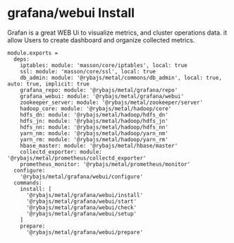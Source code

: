 
# grafana/webui Install

Grafan is a great WEB Ui to visualize metrics, and cluster operations data. it allow Users
to create dashboard and organize collected metrics.

    module.exports =
      deps:
        iptables: module: 'masson/core/iptables', local: true
        ssl: module: 'masson/core/ssl', local: true
        db_admin: module: '@rybajs/metal/commons/db_admin', local: true, auto: true, implicit: true
        grafana_repo: module: '@rybajs/metal/grafana/repo'
        grafana_webui: module: '@rybajs/metal/grafana/webui'
        zookeeper_server: module: '@rybajs/metal/zookeeper/server'
        hadoop_core: module: '@rybajs/metal/hadoop/core'
        hdfs_dn: module: '@rybajs/metal/hadoop/hdfs_dn'
        hdfs_jn: module: '@rybajs/metal/hadoop/hdfs_jn'
        hdfs_nn: module: '@rybajs/metal/hadoop/hdfs_nn'
        yarn_nm: module: '@rybajs/metal/hadoop/yarn_nm'
        yarn_rm: module: '@rybajs/metal/hadoop/yarn_rm'
        hbase_master: module: '@rybajs/metal/hbase/master'
        collectd_exporter: module: '@rybajs/metal/prometheus/collectd_exporter'
        prometheus_monitor: '@rybajs/metal/prometheus/monitor'
      configure:
        '@rybajs/metal/grafana/webui/configure'
      commands:
        install: [
          '@rybajs/metal/grafana/webui/install'
          '@rybajs/metal/grafana/webui/start'
          '@rybajs/metal/grafana/webui/check'
          '@rybajs/metal/grafana/webui/setup'
        ]
        prepare:
          '@rybajs/metal/grafana/webui/prepare'
